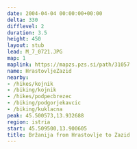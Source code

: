 ```yaml
---
date: 2004-04-04 00:00:00+00:00
delta: 330
difflevel: 2
duration: 3.5
height: 450
layout: stub
lead: M_7_0721.JPG
map: 1
maplink: https://mapzs.pzs.si/path/31057
name: HrastovljeZazid
nearby:
- /hikes/kojnik
- /biking/kojnik
- /hikes/podpecbrezec
- /biking/podgorjekavcic
- /biking/kuklacna
peak: 45.500573,13.932688
region: istria
start: 45.509500,13.900605
title: Bržanija from Hrastovlje to Zazid
---
```

